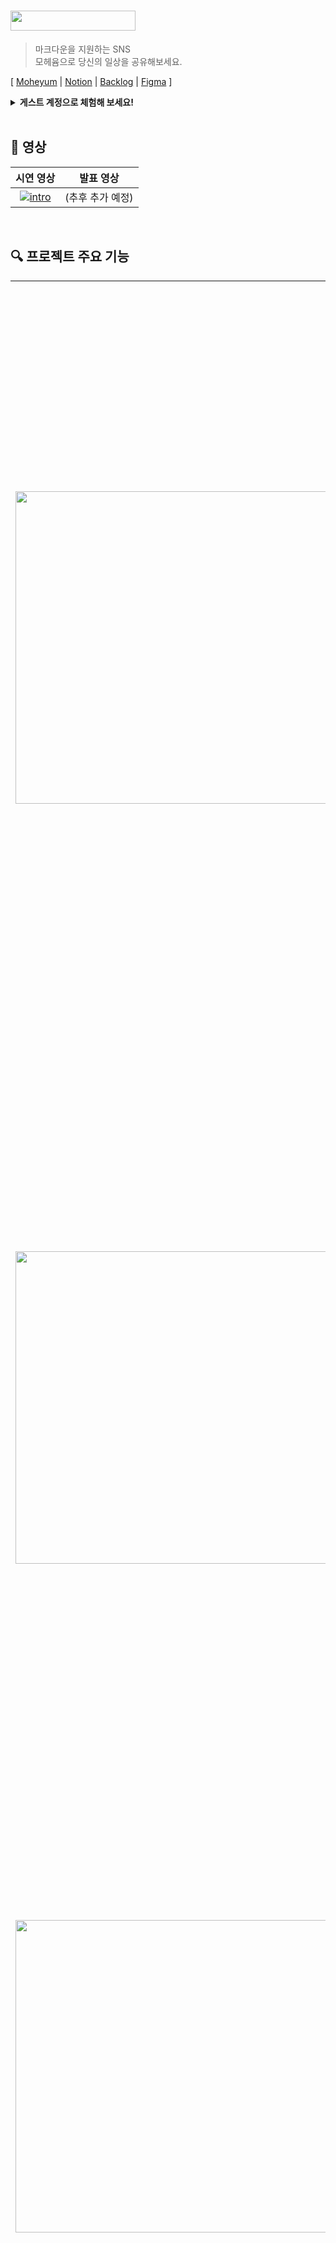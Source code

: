 # <img src="https://user-images.githubusercontent.com/81913106/206893672-4ebced07-b6a2-4563-9951-d6add4a481fd.png" width="200" height="32"/>

> 마크다운을 지원하는 SNS  
> 모헤윰으로 당신의 일상을 공유해보세요.

[ [Moheyum](https://moheyum.ga/) | [Notion](https://polarlsm.notion.site/Moheyum-4c54f7ce6bc348bd84121578d4079b50) | [Backlog](https://github.com/orgs/boostcampwm-2022/projects/68/views/6) | [Figma](https://www.figma.com/file/bUlrkKtjfXPfHvdIvLuXvc/Moheyum?node-id=158%3A1655&t=U1UrufRdVG1ntwB2-0) ]

<details>
<summary><strong>게스트 계정으로 체험해 보세요!</strong></summary>

|   ID   | Password |
| :----: | :------: |
| guest  |  123123  |
| guest1 |  123123  |
| guest2 |  123123  |

_여러 명이 한 계정에 동시에 로그인하면 로그아웃되니 유의해 주세요!_

</details>

<br>

## 🎥 영상

|                                             **시연 영상**                                             |  **발표 영상**   |
| :---------------------------------------------------------------------------------------------------: | :--------------: |
| [![intro](https://img.youtube.com/vi/9mVinynuUTw/0.jpg)](https://www.youtube.com/watch?v=9mVinynuUTw) | (추후 추가 예정) |

<br>

## 🔍 프로젝트 주요 기능

<!--
- 회원가입 + 이메일 인증
- 뉴스피드 무한 스크롤
- 마크다운 글 작성 + 이미지 업로드
- 마크다운 멘션
- 답글
- 마이 프로필 페이지 (무한 스크롤 + 프로필 편집)
- 팔로우 (다른 사람 프로필에서 팔로우 클릭 + 팔로우/팔로잉 리스트)
-->

|                                                                                                                                                                                                                                                                                                                                                                                                                                                                                                                              |                                                                                                                                                                                                                                                                    |
| :--------------------------------------------------------------------------------------------------------------------------------------------------------------------------------------------------------------------------------------------------------------------------------------------------------------------------------------------------------------------------------------------------------------------------------------------------------------------------------------------------------------------------: | :----------------------------------------------------------------------------------------------------------------------------------------------------------------------------------------------------------------------------------------------------------------- |
|                                                                                                                                                                                                <img src="https://user-images.githubusercontent.com/81913106/207251022-3d4a525a-676a-429d-b72d-16d900162a0e.gif" width="500"/>                                                                                                                                                                                                | **마크다운 형식의 게시글 작성** <br> <br> <li> 기본 마크다운 문법을 제공합니다. <li> 미리보기 기능을 지원합니다. <li> 사용자가 입력한 글자를 바탕으로 멘션 대상을 추천해줍니다. <li> Drag and drop과 붙여넣기로 이미지를 업로드 할 수 있습니다.                    |
|                                                                                                                                                                                                <img src="https://user-images.githubusercontent.com/81913106/206907719-2a76492d-7599-41ec-b63a-4c7cd2be215b.gif" width="500"/>                                                                                                                                                                                                | **답글 작성 기능** <br> <br> <li> 게시글에 답글을 달 수 있습니다. <li> 모든 답글은 하나의 게시글로 작성하는 것과 같습니다. <li> 답글을 작성하게 되면 해당 답글도 뉴스피드에 올라갑니다. <li> 답글 게시글에서 해당 답글을 작성한 상위 게시글도 함께 볼 수 있습니다. |
|                                                                                                                                                                                                <img src="https://user-images.githubusercontent.com/81913106/206894456-89831a9e-003b-44cd-ba5e-34d061850b44.gif" width="500"/>                                                                                                                                                                                                | **유저 프로필 페이지 및 팔로우** <br> <br> <li> 유저 프로필 페이지에서 유저 정보와, 해당 유저가 쓴 게시글 목록을 볼 수 있습니다. <li> 본인 프로필 페이지일 경우 프로필 편집이 가능합니다.                                                                          |
| <img src="https://s3.us-west-2.amazonaws.com/secure.notion-static.com/d3061b60-1e3d-4db5-9993-295edad7fc3d/email.gif?X-Amz-Algorithm=AWS4-HMAC-SHA256&X-Amz-Content-Sha256=UNSIGNED-PAYLOAD&X-Amz-Credential=AKIAT73L2G45EIPT3X45%2F20221211%2Fus-west-2%2Fs3%2Faws4_request&X-Amz-Date=20221211T080343Z&X-Amz-Expires=86400&X-Amz-Signature=c0f78b5f86c23dd071b4419db22e8147fe80ece2577173b6b1ed244974b1f4f6&X-Amz-SignedHeaders=host&response-content-disposition=filename%3D%22email.gif%22&x-id=GetObject" width="500"/> | **이메일 인증을 통한 회원가입, 비밀번호 찾기** <br> <br> <li> 이메일 인증을 통해 회원가입을 할 수 있습니다. <li> 가입 시 인증한 이메일로 임시 비밀번호를 발급 받을 수 있습니다.                                                                                    |
|                                                                                                                                                                                                <img src="https://user-images.githubusercontent.com/81913106/206894637-0d43e595-0038-4b58-847e-9ca8c6dde650.gif" width="500"/>                                                                                                                                                                                                | **무한 스크롤을 통한 뉴스피드 탐색** <br> <br> <li> 무한 스크롤로 뉴스피드 목록을 볼 수 있습니다.                                                                                                                                                                  |
|                                                                                                                                                                                                <img src="https://user-images.githubusercontent.com/81913106/206906737-da04e4e7-3780-47f7-a1a0-fec049849677.gif" width="500"/>                                                                                                                                                                                                | **반응형 UI**<br> <br> <li> 반응형 UI를 통해 좁은 폭의 화면에서도 불편함 없이 서비스를 이용할 수 있습니다.                                                                                                                                                         |

<br>

## 🛠️ 프로젝트 구조

![image](https://user-images.githubusercontent.com/34156840/207527934-ca364cce-4328-469d-b58b-566e58aa96fe.png)

## 🔥 기술 스택

| Category | Tech Stack                                                                                                                                                                                                                                                                                                                     |
| -------- | ------------------------------------------------------------------------------------------------------------------------------------------------------------------------------------------------------------------------------------------------------------------------------------------------------------------------------ |
| FE       | ![Next.js](https://img.shields.io/badge/Next.js-000000?logo=next.js&logoColor=white) ![React](https://img.shields.io/badge/React-61DAFB?logo=react&logoColor=black) ![Recoil](https://img.shields.io/badge/Recoil-blue?logo=recoil&logoColor=white) ![Emotion](https://img.shields.io/badge/Emotion-yellow)                    |
| BE&DB    | ![Nest](https://img.shields.io/badge/NestJS-E0234E?logo=nestjs) ![Mongoose](https://img.shields.io/badge/Mongoose-000000) ![MongoDB](https://img.shields.io/badge/MongoDB-47A248?logo=mongodb&logoColor=white) ![Redis](https://img.shields.io/badge/Redis-DC382D?logo=redis&logoColor=white)                                  |
| COMMON   | ![TypeScript](https://img.shields.io/badge/TypeScript-3178C6?logo=typescript&logoColor=white) ![YarnBerry](https://img.shields.io/badge/Yarn--Berry-2C8EBB?logo=yarn&logoColor=white)                                                                                                                                          |
| INFRA    | ![NCloud](https://img.shields.io/badge/NCloud-green?logo=naver) ![Github Actions](https://img.shields.io/badge/GitHub%20Actions-2088FF?logo=github%20actions&logoColor=white) ![Docker](https://img.shields.io/badge/Docker-2496ED?logo=Docker&logoColor=white) ![NGINX](https://img.shields.io/badge/NGINX-009639?logo=nginx) |
| TOOL     | ![Figma](https://img.shields.io/badge/Figma-F24E1E?logo=figma&logoColor=white)                                                                                                                                                                                                                                                 |

<br>

## 👨‍👨‍👧‍👦 멤버

|                                                          J024\_김남효                                                           |                                                          J097\_백성익                                                           |                                                          J142\_이선민                                                           |                                                          J149\_이우재                                                           |
| :-----------------------------------------------------------------------------------------------------------------------------: | :-----------------------------------------------------------------------------------------------------------------------------: | :-----------------------------------------------------------------------------------------------------------------------------: | :-----------------------------------------------------------------------------------------------------------------------------: |
| <img src="https://user-images.githubusercontent.com/57206558/205439057-1bcba98d-56cf-429b-b603-9774b48a4ed3.png" width="300px"> | <img src="https://user-images.githubusercontent.com/57206558/205439066-4afa7c25-5b8f-44a8-a966-42501ec3b434.png" width="300px"> | <img src="https://user-images.githubusercontent.com/57206558/205439070-0b91e964-25c8-4369-87cf-d9efce622ba9.png" width="300px"> | <img src="https://user-images.githubusercontent.com/57206558/205439080-057bda4e-400f-4d08-b3af-c381d6bfb107.png" width="300px"> |
|                                             [namhyo01](https://github.com/namhyo01)                                             |                                             [906bc906](https://github.com/906bc906)                                             |                                        [leesunmin1231](https://github.com/leesunmin1231)                                        |                                        [prayinforrain](https://github.com/prayinforrain)                                        |
|                                                             Backend                                                             |                                                             Backend                                                             |                                                            Frontend                                                             |                                                            Frontend                                                             |

<br>

## 📚 문서

- [Notion](https://polarlsm.notion.site/Moheyum-4c54f7ce6bc348bd84121578d4079b50)
- [학습 정리 및 문제 해결 과정](https://polarlsm.notion.site/TIL-07a41dada35841aeb396e9a73c14ff4e)
- [백로그](https://github.com/orgs/boostcampwm-2022/projects/68/views/6)
- [디자인](https://www.figma.com/file/bUlrkKtjfXPfHvdIvLuXvc/Moheyum?node-id=158%3A1655&t=U1UrufRdVG1ntwB2-0)
- [API 스펙](https://polarlsm.notion.site/API-d512e3c3daa14216801e56a5402eb77b)
